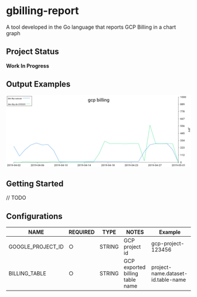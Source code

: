 # gbilling-report
 A tool developed in the Go language that reports GCP Billing in a chart graph

## Project Status

**Work In Progress**

## Output Examples

![](output.png)

## Getting Started

// TODO


## Configurations

| NAME               | REQUIRED | TYPE               | NOTES                          |     Example     |
|--------------------|----------|--------------------|--------------------------------|-----------------|
| GOOGLE_PROJECT_ID      | ○        | STRING             | GCP project id             |  gcp-project-123456 |
| BILLING_TABLE          | ○        | STRING             | GCP exported billing table name        | project-name.dataset-id.table-name |

